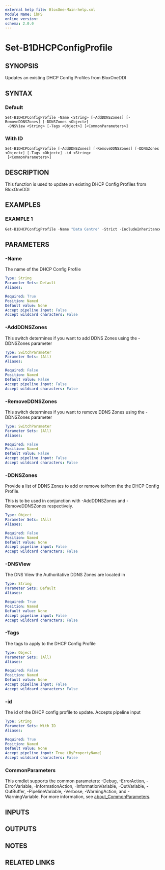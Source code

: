```yaml
---
external help file: BloxOne-Main-help.xml
Module Name: ibPS
online version:
schema: 2.0.0
---
```


# Set-B1DHCPConfigProfile

## SYNOPSIS
Updates an existing DHCP Config Profiles from BloxOneDDI

## SYNTAX

### Default
```
Set-B1DHCPConfigProfile -Name <String> [-AddDDNSZones] [-RemoveDDNSZones] [-DDNSZones <Object>]
 -DNSView <String> [-Tags <Object>] [<CommonParameters>]
```

### With ID
```
Set-B1DHCPConfigProfile [-AddDDNSZones] [-RemoveDDNSZones] [-DDNSZones <Object>] [-Tags <Object>] -id <String>
 [<CommonParameters>]
```

## DESCRIPTION
This function is used to update an existing DHCP Config Profiles from BloxOneDDI

## EXAMPLES

### EXAMPLE 1
```powershell
Get-B1DHCPConfigProfile -Name "Data Centre" -Strict -IncludeInheritance
```

## PARAMETERS

### -Name
The name of the DHCP Config Profile

```yaml
Type: String
Parameter Sets: Default
Aliases:

Required: True
Position: Named
Default value: None
Accept pipeline input: False
Accept wildcard characters: False
```

### -AddDDNSZones
This switch determines if you want to add DDNS Zones using the -DDNSZones parameter

```yaml
Type: SwitchParameter
Parameter Sets: (All)
Aliases:

Required: False
Position: Named
Default value: False
Accept pipeline input: False
Accept wildcard characters: False
```

### -RemoveDDNSZones
This switch determines if you want to remove DDNS Zones using the -DDNSZones parameter

```yaml
Type: SwitchParameter
Parameter Sets: (All)
Aliases:

Required: False
Position: Named
Default value: False
Accept pipeline input: False
Accept wildcard characters: False
```

### -DDNSZones
Provide a list of DDNS Zones to add or remove to/from the the DHCP Config Profile.

This is to be used in conjunction with -AddDDNSZones and -RemoveDDNSZones respectively.

```yaml
Type: Object
Parameter Sets: (All)
Aliases:

Required: False
Position: Named
Default value: None
Accept pipeline input: False
Accept wildcard characters: False
```

### -DNSView
The DNS View the Authoritative DDNS Zones are located in

```yaml
Type: String
Parameter Sets: Default
Aliases:

Required: True
Position: Named
Default value: None
Accept pipeline input: False
Accept wildcard characters: False
```

### -Tags
The tags to apply to the DHCP Config Profile

```yaml
Type: Object
Parameter Sets: (All)
Aliases:

Required: False
Position: Named
Default value: None
Accept pipeline input: False
Accept wildcard characters: False
```

### -id
The id of the DHCP config profile to update.
Accepts pipeline input

```yaml
Type: String
Parameter Sets: With ID
Aliases:

Required: True
Position: Named
Default value: None
Accept pipeline input: True (ByPropertyName)
Accept wildcard characters: False
```

### CommonParameters
This cmdlet supports the common parameters: -Debug, -ErrorAction, -ErrorVariable, -InformationAction, -InformationVariable, -OutVariable, -OutBuffer, -PipelineVariable, -Verbose, -WarningAction, and -WarningVariable. For more information, see [about_CommonParameters](http://go.microsoft.com/fwlink/?LinkID=113216).

## INPUTS

## OUTPUTS

## NOTES

## RELATED LINKS
